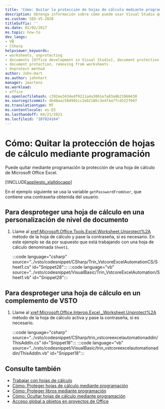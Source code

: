 ```yaml
---
title: 'Cómo: Quitar la protección de hojas de cálculo mediante programación'
description: Obtenga información sobre cómo puede usar Visual Studio quitar la protección de una hoja de cálculo de Microsoft Excel mediante programación.
ms.custom: SEO-VS-2020
titleSuffix: ''
ms.date: 02/02/2017
ms.topic: how-to
dev_langs:
- VB
- CSharp
helpviewer_keywords:
- worksheets, unprotecting
- documents [Office development in Visual Studio], document protection
- document protection, removing from worksheets
- Unprotect method
author: John-Hart
ms.author: johnhart
manager: jmartens
ms.workload:
- office
ms.openlocfilehash: c392ee3434edf9211a4a3061e7a83a8621960430
ms.sourcegitcommit: 4b40aac584991cc2eb2186c3e4f4a7fcd522f607
ms.translationtype: MT
ms.contentlocale: es-ES
ms.lasthandoff: 04/21/2021
ms.locfileid: "107824164"
---
```

# <a name="how-to-programmatically-remove-protection-from-worksheets"></a>Cómo: Quitar la protección de hojas de cálculo mediante programación
  Puede quitar mediante programación la protección de una hoja de cálculo de Microsoft Office Excel.

 [!INCLUDE[appliesto_xlalldocapp](../vsto/includes/appliesto-xlalldocapp-md.md)]

 En el ejemplo siguiente se usa la variable `getPasswordFromUser`, que contiene una contraseña obtenida del usuario.

## <a name="to-unprotect-a-worksheet-in-a-document-level-customization"></a>Para desproteger una hoja de cálculo en una personalización de nivel de documento

1. Llame al <xref:Microsoft.Office.Tools.Excel.Worksheet.Unprotect%2A> método de la hoja de cálculo y pase la contraseña, si es necesario. En este ejemplo se da por supuesto que está trabajando con una hoja de cálculo denominada `Sheet1`.

     :::code language="csharp" source="../vsto/codesnippet/CSharp/Trin_VstcoreExcelAutomationCS/Sheet1.cs" id="Snippet28":::
     :::code language="vb" source="../vsto/codesnippet/VisualBasic/Trin_VstcoreExcelAutomation/Sheet1.vb" id="Snippet28":::

## <a name="to-unprotect-a-worksheet-in-a-vsto-add-in"></a>Para desproteger una hoja de cálculo en un complemento de VSTO

1. Llame al <xref:Microsoft.Office.Interop.Excel._Worksheet.Unprotect%2A> método de la hoja de cálculo activa y pase la contraseña, si es necesario.

     :::code language="csharp" source="../vsto/codesnippet/CSharp/trin_vstcoreexcelautomationaddin/ThisAddIn.cs" id="Snippet18":::
     :::code language="vb" source="../vsto/codesnippet/VisualBasic/trin_vstcoreexcelautomationaddin/ThisAddIn.vb" id="Snippet18":::

## <a name="see-also"></a>Consulte también
- [Trabajar con hojas de cálculo](../vsto/working-with-worksheets.md)
- [Cómo: Proteger hojas de cálculo mediante programación](../vsto/how-to-programmatically-protect-worksheets.md)
- [Cómo: Proteger libros mediante programación](../vsto/how-to-programmatically-protect-workbooks.md)
- [Cómo: Ocultar hojas de cálculo mediante programación](../vsto/how-to-programmatically-hide-worksheets.md)
- [Acceso global a objetos en proyectos de Office](../vsto/global-access-to-objects-in-office-projects.md)
